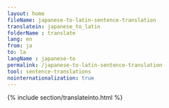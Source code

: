 ```yaml
---
layout: home
fileName: japanese-to-latin-sentence-translation
translatein: japanese_to_latin
folderName : translate
lang: en
from: ja
to: la
langName : japanese-to
permalink: /japanese-to-latin-sentence-translation
tool: sentence-translations
nointernationalization: true
---
```

{% include section/translateinto.html %}
